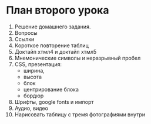 # План второго урока

1. Решение домашнего задания.
2. Вопросы
3. Ссылки
4. Короткое повторение таблиц
5. Доктайп хтмл4 и доктайп хтмл5
6. Мнемонические символы и неразрывный пробел
7. CSS, презентация:
    - ширина, 
    - высота
    - блок
    - центрирование блока
    - бордюр
8. Шрифты, google fonts и импорт
9. Аудио, видео
10. Нарисовать таблицу с тремя фотографиями внутри